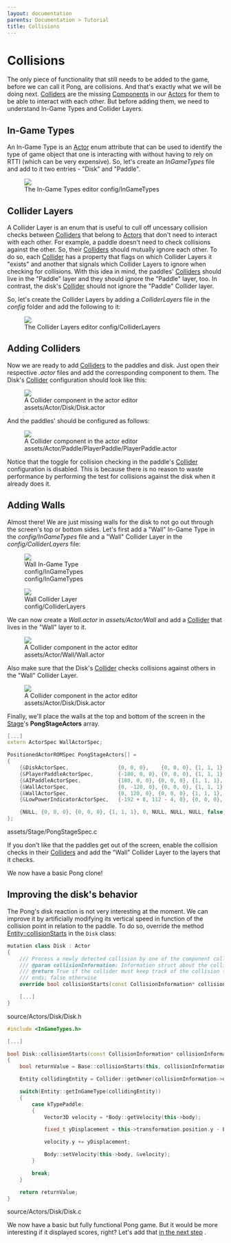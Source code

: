 ```yaml
---
layout: documentation
parents: Documentation > Tutorial
title: Collisions
---
```


# Collisions

The only piece of functionality that still needs to be added to the game, before we can call it Pong, are collisions. And that's exactly what we will be doing next. [Colliders](/documentation/api/class-collider/) are the missing [Components](/documentation/api/class-component/) in our [Actors](/documentation/api/class-actor/) for them to be able to interact with each other. But before adding them, we need to understand In-Game Types and Collider Layers.

## In-Game Types

An In-Game Type is an [Actor](/documentation/api/class-component/) enum attribute that can be used to identify the type of game object that one is interacting with without having to rely on RTTI (which can be very expensive). So, let's create an _InGameTypes_ file and add to it two entries - "Disk" and "Paddle".

<figure>
    <a href="/documentation/images/tutorial/in-game-types.png" data-toggle="lightbox" data-gallery="gallery" data-caption="The In-Game Types editor">
        <img src="/documentation/images/tutorial/in-game-types.png" />
    </a>
    <figcaption>
        The In-Game Types editor
        <span class="filepath">
            config/InGameTypes
        </span>
    </figcaption>
</figure>

## Collider Layers

A Collider Layer is an enum that is useful to cull off uncessary collision checks between [Colliders](/documentation/api/class-collider/) that belong to [Actors](/documentation/api/class-component/) that don't need to interact with each other. For example, a paddle doesn't need to check collisions against the other. So, their [Colliders](/documentation/api/class-collider/) should mutually ignore each other. To do so, each [Collider](/documentation/api/class-collider/) has a property that flags on which Collider Layers it "exists" and another that signals which Collider Layers to ignore when checking for collisions. With this idea in mind, the paddles' [Colliders](/documentation/api/class-collider/) should live in the "Paddle" layer and they should ignore the "Paddle" layer, too. In contrast, the disk's [Collider](/documentation/api/class-collider/) should not ignore the "Paddle" Collider layer.

So, let's create the Collider Layers by adding a _ColliderLayers_ file in the _config_ folder and add the following to it:

<figure>
    <a href="/documentation/images/tutorial/collider-layers.png" data-toggle="lightbox" data-gallery="gallery" data-caption="The Collider Layers editor">
        <img src="/documentation/images/tutorial/collider-layers.png" />
    </a>
    <figcaption>
        The Collider Layers editor
        <span class="filepath">
            config/ColliderLayers
        </span>
    </figcaption>
</figure>

## Adding Colliders

Now we are ready to add [Colliders](/documentation/api/class-collider/) to the paddles and disk. Just open their respective _.actor_ files and add the corresponding component to them. The Disk's [Collider](/documentation/api/class-collider/) configuration should look like this:

<figure>
    <a href="/documentation/images/tutorial/disk-collider.png" data-toggle="lightbox" data-gallery="gallery" data-caption="A Collider component in the actor editor">
        <img src="/documentation/images/tutorial/disk-collider.png" />
    </a>
    <figcaption>
        A Collider component in the actor editor
        <span class="filepath">
            assets/Actor/Disk/Disk.actor
        </span>
    </figcaption>
</figure>

And the paddles' should be configured as follows:

<figure>
    <a href="/documentation/images/tutorial/paddle-collider.png" data-toggle="lightbox" data-gallery="gallery" data-caption="A Collider component in the actor editor">
        <img src="/documentation/images/tutorial/paddle-collider.png" />
    </a>
    <figcaption>
        A Collider component in the actor editor
        <span class="filepath">
            assets/Actor/Paddle/PlayerPaddle/PlayerPaddle.actor
        </span>
    </figcaption>
</figure>

Notice that the toggle for collision checking in the paddle's [Collider](/documentation/api/class-collider/) configuration is disabled. This is because there is no reason to waste performance by performing the test for collisions against the disk when it already does it.

## Adding Walls

Almost there! We are just missing walls for the disk to not go out through the screen's top or bottom sides. Let's first add a "Wall" In-Game Type in the _config/InGameTypes_ file and a "Wall" Collider Layer in the _config/ColliderLayers_ file:

<figure style="width: 48%">
    <a href="/documentation/images/tutorial/wall-in-game-type.png" data-toggle="lightbox" data-gallery="gallery" data-caption="Wall In-Game Type">
        <img src="/documentation/images/tutorial/wall-in-game-type.png" />
    </a>
    <figcaption>
        Wall In-Game Type
        config/InGameTypes
        <span class="filepath">
            config/InGameTypes
        </span>
    </figcaption>
</figure>
<figure style="width: 48%">
    <a href="/documentation/images/tutorial/wall-collider-layer.png" data-toggle="lightbox" data-gallery="gallery" data-caption="Wall Collider Layer">
        <img src="/documentation/images/tutorial/wall-collider-layer.png" />
    </a>
    <figcaption>
        Wall Collider Layer
        <span class="filepath">
            config/ColliderLayers
        </span>
    </figcaption>
</figure>

We can now create a _Wall.actor_ in _assets/Actor/Wall_ and add a [Collider](/documentation/api/class-collider/) that lives in the "Wall" layer to it.

<figure>
    <a href="/documentation/images/tutorial/wall-actor.png" data-toggle="lightbox" data-gallery="gallery" data-caption="A Collider component in the actor editor">
        <img src="/documentation/images/tutorial/wall-actor.png" />
    </a>
    <figcaption>
        A Collider component in the actor editor
        <span class="filepath">
            assets/Actor/Wall/Wall.actor
        </span>
    </figcaption>
</figure>

Also make sure that the Disk's [Collider](/documentation/api/class-collider/) checks collisions against others in the "Wall" Collider Layer.

<figure>
    <a href="/documentation/images/tutorial/disk-collider-wall.png" data-toggle="lightbox" data-gallery="gallery" data-caption="A Collider component in the actor editor">
        <img src="/documentation/images/tutorial/disk-collider-wall.png" />
    </a>
    <figcaption>
        A Collider component in the actor editor
        <span class="filepath">
            assets/Actor/Disk/Disk.actor
        </span>
    </figcaption>
</figure>

Finally, we'll place the walls at the top and bottom of the screen in the [Stage](/documentation/api/struct-stage-spec/)'s **PongStageActors** array.

```cpp
[...]
extern ActorSpec WallActorSpec;

PositionedActorROMSpec PongStageActors[] =
{
    {&DiskActorSpec,                {0, 0, 0},    {0, 0, 0}, {1, 1, 1}, 0, "Disk", NULL, NULL, false},
    {&PlayerPaddleActorSpec,        {-180, 0, 0}, {0, 0, 0}, {1, 1, 1}, 0, NULL, NULL, NULL, false},
    {&AIPaddleActorSpec,            {180, 0, 0}, {0, 0, 0}, {1, 1, 1}, 0, NULL, NULL, NULL, false},
    {&WallActorSpec,                {0, -120, 0}, {0, 0, 0}, {1, 1, 1}, 0, NULL, NULL, NULL, false},
    {&WallActorSpec,                {0, 120, 0}, {0, 0, 0}, {1, 1, 1}, 0, NULL, NULL, NULL, false},
    {&LowPowerIndicatorActorSpec,   {-192 + 8, 112 - 4, 0}, {0, 0, 0}, {1, 1, 1}, 0, NULL, NULL, NULL, false},

    {NULL, {0, 0, 0}, {0, 0, 0}, {1, 1, 1}, 0, NULL, NULL, NULL, false},
};
```

<div class="codecaption">
    <span class="filepath">
        assets/Stage/PongStageSpec.c
    </span>
</div>

If you don't like that the paddles get out of the screen, enable the collision checks in their [Colliders](/documentation/api/class-collider/) and add the "Wall" Collider Layer to the layers that it checks.

We now have a basic Pong clone!

## Improving the disk's behavior

The Pong's disk reaction is not very interesting at the moment. We can improve it by artificially modifying its vertical speed in function of the collision point in relation to the paddle. To do so, override the method [Entity::collisionStarts](/documentation/api/class-entity/) in the `Disk` class:

```cpp
mutation class Disk : Actor
{
    /// Process a newly detected collision by one of the component colliders.
    /// @param collisionInformation: Information struct about the collision to resolve
    /// @return True if the collider must keep track of the collision to detect if it persists and when it
    /// ends; false otherwise
    override bool collisionStarts(const CollisionInformation* collisionInformation);

    [...]
}
```

<div class="codecaption">
    <span class="filepath">
        source/Actors/Disk/Disk.h
    </span>
</div>

```cpp
#include <InGameTypes.h>

[...]

bool Disk::collisionStarts(const CollisionInformation* collisionInformation)
{
    bool returnValue = Base::collisionStarts(this, collisionInformation);

    Entity collidingEntity = Collider::getOwner(collisionInformation->otherCollider);

    switch(Entity::getInGameType(collidingEntity))
    {
        case kTypePaddle:
        {
            Vector3D velocity = *Body::getVelocity(this->body);

            fixed_t yDisplacement = this->transformation.position.y - Entity::getPosition(collidingEntity)->y;

            velocity.y += yDisplacement;

            Body::setVelocity(this->body, &velocity);
        }

        break;
    }

    return returnValue;
}
```

<div class="codecaption">
    <span class="filepath">
        source/Actors/Disk/Disk.c
    </span>
</div>

We now have a basic but fully functional Pong game. But it would be more interesting if it displayed scores, right? Let's add that [in the next step](/documentation/tutorial/scores/) <i class="fa fa-arrow-right"></i>.
